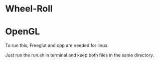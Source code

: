 # Wheel-Roll
# OpenGL

To run this, Freeglut and cpp are needed for linux.

Just run the run.sh in terminal and keep both files in the same directory.
